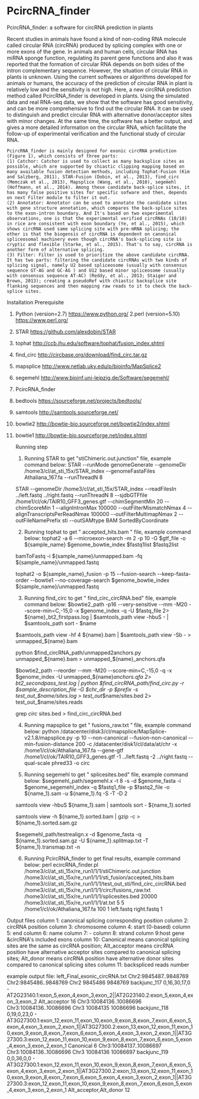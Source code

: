# PcircRNA_finder
PcircRNA_finder: a software for circRNA prediction in plants

Recent studies in animals have found a kind of non-coding RNA molecule called circular RNA (circRNA) produced by splicing complex with one or more exons of the gene. In animals and human cells, circular RNA has miRNA sponge function, regulating its parent gene functions and also it was reported that the formation of circular RNA depends on both sides of the intron complementary sequence. However, the situation of circular RNA in plants is unknown. Using the current softwares or algorithms developed for animals or humans, the accuracy of the prediction of circular RNA in plant is relatively low and the sensitivity is not high. Here, a new circRNA prediction method called PcircRNA_finder is developed in plants. Using the simulated data and real RNA-seq data, we show that the software has good sensitivity, and can be more comprehensive to find out the circular RNA. It can be used to distinguish and predict circular RNA with alternative donor/acceptor sites with minor changes. At the same time, the software has a better output, and gives a more detailed information on the circular RNA, which facilitate the follow-up of experimental verification and the functional study of circular RNA.

 

	PcircRNA_finder is mainly designed for exonic circRNA prediction (Figure 1), which consists of three parts: 
	(1) Catchor: Catchor is used to collect as many backsplice sites as possible, which are supported by chiastic clipping mapping based on many available fusion detection methods, including Tophat-Fusion (Kim and Salzberg, 2011), STAR-Fusion (Dobin, et al., 2013), find_circ (Memczak et al., 2013), Mapsplice (Wang, et al., 2010), segemehl (Hoffmann, et al., 2014). Among these candidate back-splice sites, it has many false positive sites for specific sofware and then, depends on next Filter module to filter it out.
 	(2) Annotator: Annotator can be used to annotate the candidate sites with gene structure annotation, which compares the back-splice sites to the exon-intron boundary. And It's based on two experimental observations, one is that the experimental verified circRNAs (10/18) in rice are consistent with exon boundary (Ye, et al., 2015), which shows circRNA used same splicing site with pre-mRNA splicing; the other is that the biogensis of circRNA is dependent on canonical spliceosomal machinery even though circRNA's back-splicing site is cryptic and flexible (Starke, et al., 2015). That's to say, circRNA is another form of alternative splicing. 
	(3) Filter: Filter is used to prioritize the above candidate circRNA. It has two parts: filtering the candidate circRNAs with two kinds of splicing signal, namely U2 based spliceosome (usually with consensus sequence GT-AG and GC-AG ) and U12 based minor spliceosome (usually with consensus sequence AT-AC) (Reddy, et al., 2013; Staiger and Brown, 2013); creating a pseudoRef with chiastic backsplice site flanking sequences and then mapping raw reads to it to check the back-splice sites.

Installation Prerequisite
1. Python (version=2.7)
https://www.python.org/
2.perl (version=5.10)
https://www.perl.org/
3. STAR
https://github.com/alexdobin/STAR
4. tophat
http://ccb.jhu.edu/software/tophat/fusion_index.shtml
5. find_circ
http://circbase.org/download/find_circ.tar.gz
6. mapsplice
http://www.netlab.uky.edu/p/bioinfo/MapSplice2
7. segemehl
http://www.bioinf.uni-leipzig.de/Software/segemehl/
8. PcircRNA_finder
9. bedtools
https://sourceforge.net/projects/bedtools/
10. samtools
http://samtools.sourceforge.net/
11. bowtie2
http://bowtie-bio.sourceforge.net/bowtie2/index.shtml
12. bowtie1
http://bowtie-bio.sourceforge.net/index.shtml

      Running step
      1. Running STAR to get "stiChimeric.out.junction" file, example command below:
      STAR --runMode genomeGenerate --genomeDir /home3/cl/at_sti_15x/STAR_index --genomeFastaFiles Athaliana_167.fa  --runThreadN 8

      STAR --genomeDir  /home3/cl/at_sti_15x/STAR_index  --readFilesIn ../left.fastq  ../right.fastq --runThreadN 8 --sjdbGTFfile /home1/cl/ok/TAIR10_GFF3_genes.gtf  --chimSegmentMin 20 --chimScoreMin 1 --alignIntronMax 100000 --outFilterMismatchNmax 4 --alignTranscriptsPerReadNmax 100000 --outFilterMultimapNmax 2 --outFileNamePrefix   sti  --outSAMtype BAM SortedByCoordinate

      2. Running tophat to get " accepted_hits.bam " file, example command below:
      tophat2 -a 6 --microexon-search -m 2 -p 10 -G  $gtf_file   -o ${sample_name}   $genome_bowtie_index $fastq1list  $fastq2list

      bamToFastq -i   ${sample_name}/unmapped.bam  -fq  ${sample_name}/unmapped.fastq

      tophat2 -o   ${sample_name}_fusion -p 15 --fusion-search --keep-fasta-order --bowtie1 --no-coverage-search   $genome_bowtie_index      ${sample_name}/unmapped.fastq

      3. Running find_circ to get " find_circ_circRNA.bed" file, example command below:
      $bowtie2_path  -p16 --very-sensitive --mm -M20 --score-min=C,-15,0 -x  $genome_index  -q  -U  $fastq_file   2> ${name}_bt2_firstpass.log | $samtools_path  view -hbuS - | $samtools_path  sort -  $name

      $samtools_path   view -hf 4  ${name}.bam | $samtools_path  view -Sb - > unmapped_${name}.bam

      python  $find_circRNA_path/unmapped2anchors.py   unmapped_${name}.bam  > unmapped_${name}_anchors.qfa

      $bowtie2_path  --reorder --mm -M20 --score-min=C,-15,0 -q -x  $genome_index  -U unmapped_${name}_anchors.qfa  2> bt2_secondpass_test.log | python  $find_circRNA_path/find_circ.py -r $sample_description_file  -G $chr_dir -p $prefix -s test_out_$name/sites.log > test_out_$name/sites.bed 2> test_out_$name/sites.reads

      grep  _circ_   sites.bed    > find_circ_circRNA.bed

      4. Running mapsplice to get " fusions_raw.txt " file, example command below:
      python  /datacenter/disk3/cl/mapsplice/MapSplice-v2.1.8/mapsplice.py   -p 10  --non-canonical  --fusion-non-canonical   --min-fusion-distance  200  -c  /datacenter/disk1/cl/data/at/chr    -x  /home1/cl/ok/Athaliana_167.fa   --gene-gtf  /home1/cl/ok/TAIR10_GFF3_genes.gtf     -1  ../left.fastq      -2    ../right.fastq    --qual-scale  phred33   -o      circ  

      5. Running segemehl to get " splicesites.bed" file, example command below:
      $segemehl_path/segemehl.x -t 8 -s -d $genome_fasta -i $genome_segemehl_index  -q $fastq1_file   -p $fastq2_file -o ${name_1}.sam -u ${name_1}.fq -S -T -D 2

      samtools view -hbuS   ${name_1}.sam | samtools sort - ${name_1}.sorted

      samtools view -h ${name_1}.sorted.bam | gzip -c > ${name_1}.sorted.sam.gz

      $segemehl_path/testrealign.x -d $genome_fasta  -q   ${name_1}.sorted.sam.gz -U ${name_1}.splitmap.txt -T ${name_1}.transmap.txt -n

      6. Running PcircRNA_finder to get final results, example command below:
      perl ecircRNA_finder.pl /home3/cl/at_sti_15x/re_run1/1/1/stiChimeric.out.junction  /home3/cl/at_sti_15x/re_run1/1/1/sti_fusion/accepted_hits.bam /home3/cl/at_sti_15x/re_run1/1/1/test_out_sti/find_circ_circRNA.bed  /home3/cl/at_sti_15x/re_run1/1/1/circ/fusions_raw.txt  /home3/cl/at_sti_15x/re_run1/1/1/splicesites.bed   20000  /home3/cl/at_sti_15x/re_run1/1/1/at.txt 5 5  /home1/cl/ok/Athaliana_167.fa  100  1  left.fastq right.fastq  1


Output files
column 1: canonical splicing corresponding position
column 2: circRNA position
column 3: chromosome 
column 4: start (0-based)
column 5: end
column 6: name
column 7: -
column 8: strand
column 9:host gene &circRNA's included exons
column 10: Canonical means canonical splicing sites are the same as circRNA position; Alt_acceptor means circRNA position have alternative acceptor sites compared to canonical splicing sites; Alt_donor means circRNA position have alternative donor sites compared to canonical splicing sites
column 11: backspliced reads number

example output file: left_Final_exonic_circRNA.txt
Chr2:9845487..9848769	Chr2:9845486..9848769	Chr2	9845486	9848769	backjunc_117	0,16,30,17,0	-	AT2G23140.1:exon_5,exon_4,exon_3,exon_2||AT2G23140.2:exon_5,exon_4,exon_3,exon_2	Alt_acceptor	16
Chr3:10084136..10086696	Chr3:10084136..10086696	Chr3	10084135	10086696	backjunc_118	0,19,0,23,0	-	AT3G27300.1:exon_12,exon_11,exon_10,exon_9,exon_8,exon_7,exon_6,exon_5,exon_4,exon_3,exon_2,exon_1||AT3G27300.2:exon_13,exon_12,exon_11,exon_10,exon_9,exon_8,exon_7,exon_6,exon_5,exon_4,exon_3,exon_2,exon_1||AT3G27300.3:exon_12,exon_11,exon_10,exon_9,exon_8,exon_7,exon_6,exon_5,exon_4,exon_3,exon_2,exon_1	Canonical	6
Chr3:10084137..10086697	Chr3:10084136..10086696	Chr3	10084136	10086697	backjunc_119	0,0,36,0,0	-	AT3G27300.1:exon_12,exon_11,exon_10,exon_9,exon_8,exon_7,exon_6,exon_5,exon_4,exon_3,exon_2,exon_1||AT3G27300.2:exon_13,exon_12,exon_11,exon_10,exon_9,exon_8,exon_7,exon_6,exon_5,exon_4,exon_3,exon_2,exon_1||AT3G27300.3:exon_12,exon_11,exon_10,exon_9,exon_8,exon_7,exon_6,exon_5,exon_4,exon_3,exon_2,exon_1	Alt_acceptor,Alt_donor	12
